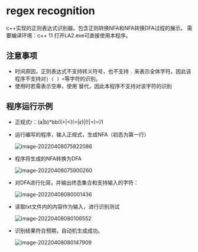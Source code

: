 # regex recognition
c++实现的正则表达式识别器。包含正则转换NFA和NFA转换DFA过程的展示。
需要编译环境：c++ 11
打开LA2.exe可直接使用本程序。

## 注意事项

+ 时间原因，正则表达式不支持转义符号，也不支持 `.` 来表示全体字符。因此该程序不支持对`| ( ) +`等字符的识别。
+ 使用时若需表示空串，使用`替代，因此本程序不支持对该字符的识别


## 程序运行示例

+ 正规式r：(a|b)*bb((>|<)(=|$\epsilon$)|(!|=)=)1

+ 运行编写的程序，输入正规式，生成NFA（初态为第一行）

  ![image-20220408075822086](https://file.peteralbus.com/assets/blog/imgs/blogimg/image-20220408075822086.png)

+ 程序将生成的NFA转换为DFA

  ![image-20220408075900260](https://file.peteralbus.com/assets/blog/imgs/blogimg/image-20220408075900260.png)

+ 对DFA进行化简，并输出终态集合和支持输入的字符：

  ![image-20220408080001436](https://file.peteralbus.com/assets/blog/imgs/blogimg/image-20220408080001436.png)

+ 读取txt文件内的内容作为输入，进行识别测试

  ![image-20220408080106552](https://file.peteralbus.com/assets/blog/imgs/blogimg/image-20220408080106552.png)

+ 识别结果符合预期，自动机生成成功。

  ![image-20220408080147909](https://file.peteralbus.com/assets/blog/imgs/blogimg/image-20220408080147909.png)